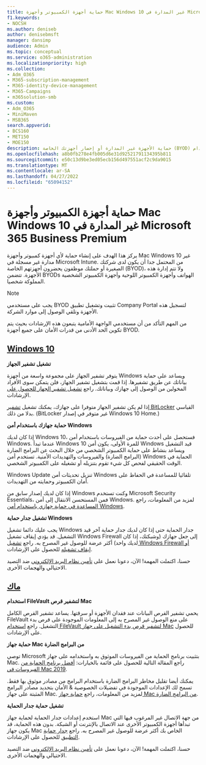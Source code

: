 ```yaml
---
title: حماية أجهزة الكمبيوتر وأجهزة Mac Windows 10 غير المدارة في Microsoft 365 Business Premium
f1.keywords:
- NOCSH
ms.author: deniseb
author: denisebmsft
manager: dansimp
audience: Admin
ms.topic: conceptual
ms.service: o365-administration
ms.localizationpriority: high
ms.collection:
- Adm_O365
- M365-subscription-management
- M365-identity-device-management
- M365-Campaigns
- m365solution-smb
ms.custom:
- Adm_O365
- MiniMaven
- MSB365
search.appverid:
- BCS160
- MET150
- MOE150
description: حماية الأجهزة غير المدارة أو إحضار أجهزتك الخاصة (BYOD) من الهجمات الإلكترونية باستخدام Microsoft 365 Business Premium. كيفية إعداد الأمان عبر الإنترنت لأجهزة الكمبيوتر الشخصية وأجهزة Mac Windows.
ms.openlocfilehash: a8b0fb278e4fb005d6e31d92521791134395b811
ms.sourcegitcommit: e50c13d9be3ed05ecb156d497551acf2c9da9015
ms.translationtype: MT
ms.contentlocale: ar-SA
ms.lasthandoff: 04/27/2022
ms.locfileid: "65094152"
---
```

# <a name="protect-unmanaged-windows-10-pcs-and-macs-in-microsoft-365-business-premium"></a>حماية أجهزة الكمبيوتر وأجهزة Mac Windows 10 غير المدارة في Microsoft 365 Business Premium

يركز هذا الهدف على إنشاء حماية لأي أجهزة كمبيوتر وأجهزة Mac Windows 10 غير مدارة غير مسجلة في Microsoft Intune. من المحتمل جدا أن يكون لدى شركتك الصغيرة أو حملتك موظفون يحضرون أجهزتهم الخاصة (BYOD)، ولا تتم إدارة هذه الأجهزة. تتضمن BYODs الهواتف وأجهزة الكمبيوتر اللوحية وأجهزة الكمبيوتر الشخصية المملوكة شخصيا. 

>[!NOTE]
>يجب على مستخدمي BYOD تثبيت وتشغيل تطبيق Company Portal لتسجيل هذه الأجهزة وتلقي الوصول إلى موارد الشركة.

من المهم التأكد من أن مستخدمي الواجهة الأمامية يتبعون هذه الإرشادات بحيث يتم تكوين الحد الأدنى من قدرات الأمان على جميع أجهزة BYOD.

## <a name="windows-10"></a>[Windows 10](#tab/Windows10)

**تشغيل تشفير الجهاز**<p>
يتوفر تشفير الجهاز على مجموعة واسعة من أجهزة Windows ويساعد على حماية بياناتك عن طريق تشفيرها. إذا قمت بتشغيل تشفير الجهاز، فلن يتمكن سوى الأفراد المخولين من الوصول إلى جهازك وبياناتك. راجع [تشغيل تشفير الجهاز للحصول على](https://support.microsoft.com/help/4028713/windows-10-turn-on-device-encryption) الإرشادات.

 إذا لم يكن تشفير الجهاز متوفرا على جهازك، يمكنك تشغيل [تشفير BitLocker](https://support.microsoft.com/help/4028713/windows-10-turn-on-device-encryption) القياسي بدلا من ذلك. (BitLocker غير متوفر في إصدار Windows 10 Home.) 

**حماية جهازك باستخدام أمن Windows**<p>
إذا كان لديك Windows 10، فستحصل على أحدث حماية من الفيروسات باستخدام أمن Windows. عندما تبدأ Windows 10 للمرة الأولى، يكون أمن Windows قيد التشغيل ويساعد بنشاط على حماية الكمبيوتر الشخصي من خلال البحث عن البرامج الضارة (البرامج الضارة) والفيروسات والتهديدات الأمنية. تستخدم أمن Windows الحماية في الوقت الحقيقي لفحص كل شيء تقوم بتنزيله أو تشغيله على الكمبيوتر الشخصي.

Windows Update تنزيل تحديثات أمن Windows تلقائيا للمساعدة في الحفاظ على أمان الكمبيوتر وحمايته من التهديدات.

إذا كان لديك إصدار سابق من Windows وكنت تستخدم Microsoft Security Essentials، فمن المستحسن الانتقال إلى أمن Windows. لمزيد من المعلومات، راجع [المساعدة في حماية جهازي باستخدام أمن Windows](https://support.microsoft.com/help/17464/windows-10-help-protect-my-device-with-windows-security).

**تشغيل جدار حماية Windows**<p>
يجب عليك دائما تشغيل Windows جدار الحماية حتى إذا كان لديك جدار حماية آخر قيد التشغيل. قد يؤدي إيقاف تشغيل Windows Firewall إلى جعل جهازك (وشبكتك، إذا كان لديك واحد) أكثر عرضة للوصول غير المصرح به. راجع [تشغيل Windows Firewall أو إيقاف تشغيله](https://support.microsoft.com/help/4028544/windows-10-turn-windows-defender-firewall-on-or-off) للحصول على الإرشادات.

حسنا، اكتملت المهمة! الآن، دعونا نعمل على [تأمين نظام البريد الإلكتروني](m365bp-protect-email-overview.md) ضد التصيد الاحتيالي والهجمات الأخرى.

## <a name="mac"></a>[ماك](#tab/Mac)

**استخدام FileVault لتشفير قرص Mac**<p>
يحمي تشفير القرص البيانات عند فقدان الأجهزة أو سرقتها. يساعد تشفير القرص الكامل FileVault على منع الوصول غير المصرح به إلى المعلومات الموجودة على قرص بدء التشغيل. راجع [استخدام FileVault لتشفير قرص بدء التشغيل على جهاز Mac](https://support.apple.com/HT204837) للحصول على الإرشادات.

**حماية جهاز Mac من البرامج الضارة**<p>
توصي Microsoft بتثبيت برنامج الحماية من الفيروسات الموثوق به واستخدامه على جهاز Mac. راجع المقالة التالية للحصول على قائمة بالخيارات: [أفضل برنامج الحماية من الفيروسات في Mac 2019](https://www.macworld.co.uk/feature/mac-software/mac-antivirus-3672182/).

يمكنك أيضا تقليل مخاطر البرامج الضارة باستخدام البرامج من مصادر موثوق بها فقط. تسمح لك الإعدادات الموجودة في تفضيلات الخصوصية & الأمان بتحديد مصادر البرامج المثبتة على جهاز Mac. لمزيد من المعلومات، راجع [حماية جهاز Mac من البرامج الضارة](https://support.apple.com/kb/PH25087).

**تشغيل حماية جدار الحماية**<p>
استخدم إعدادات جدار الحماية لحماية جهاز Mac من جهة الاتصال غير المرغوب فيها التي تبدأها أجهزة الكمبيوتر الأخرى عند الاتصال بالإنترنت أو الشبكة. بدون هذه الحماية، قد يكون جهاز Mac الخاص بك أكثر عرضة للوصول غير المصرح به. راجع [جدار حماية التطبيق](https://support.apple.com/HT201642) للحصول على الإرشادات.

حسنا، اكتملت المهمة! الآن، دعونا نعمل على [تأمين نظام البريد الإلكتروني](m365bp-protect-email-overview.md) ضد التصيد الاحتيالي والهجمات الأخرى.

